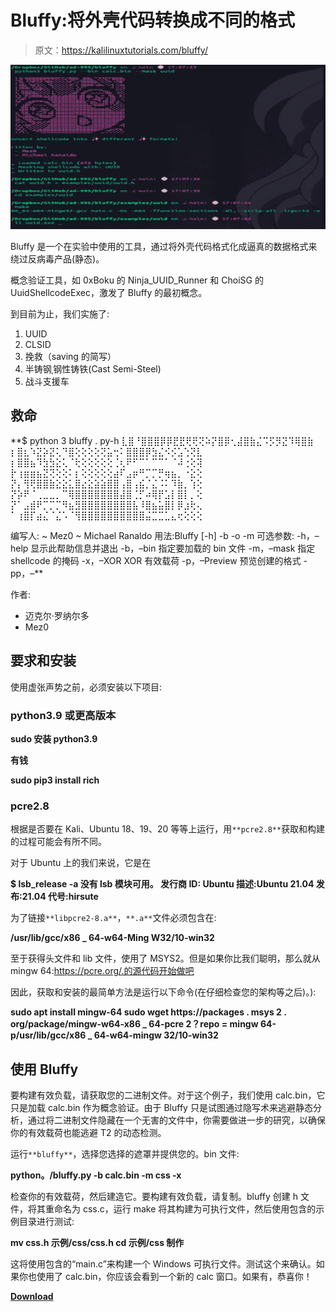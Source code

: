 # Bluffy:将外壳代码转换成不同的格式

> 原文：<https://kalilinuxtutorials.com/bluffy/>

[![](img/fd34ac6c185619328501c296092f80b0.png)](https://blogger.googleusercontent.com/img/a/AVvXsEiozgw_9dg0EFfvbdfz6ZbTlCfp1O4h_vhDamM7tQsWr_k_pW90DmmLJr60rSj5rwFsolbs_PzfsrzLgj9kMOYAmekCYmFR9VPWiUXc9J6UERvHOhdQdhXMSNojPC9qbpnyONeXixlS0WbRtgFYELkfdAw5suW6-1CirI7KM0gaFR2MfR3kLu0fBBSB=s728)

Bluffy 是一个在实验中使用的工具，通过将外壳代码格式化成逼真的数据格式来绕过反病毒产品(静态)。

概念验证工具，如 0xBoku 的 Ninja_UUID_Runner 和 ChoiSG 的 UuidShellcodeExec，激发了 Bluffy 的最初概念。

到目前为止，我们实施了:

1.  UUID
2.  CLSID
3.  挽救（saving 的简写）
4.  半铸钢ˌ钢性铸铁(Cast Semi-Steel)
5.  战斗支援车

## 救命

**$ python 3 bluffy . py-h
⣇⣿⠘⣿⣿⣿⡿⡿⣟⣟⢟⢟⢝⠵⡝⣿⡿⢂⣼⣿⣷⣌⠩⡫⡻⣝⠹⢿⣿⣷
⡆⣿⣆⠱⣝⡵⣝⢅⠙⣿⢕⢕⢕⢕⢝⣥⢒⠅⣿⣿⣿⡿⣳⣌⠪⡪⣡⢑⢝⣇
⡆⣿⣿⣦⠹⣳⣳⣕⢅⠈⢗⢕⢕⢕⢕⢕⢈⢆⠟⠋⠉⠁⠉⠉⠁⠈⠼⢐⢕⢽
⡗⢰⣶⣶⣦⣝⢝⢕⢕⠅⡆⢕⢕⢕⢕⢕⣴⠏⣠⡶⠛⡉⡉⡛⢶⣦⡀⠐⣕⢕
⡝⡄⢻⢟⣿⣿⣷⣕⣕⣅⣿⣔⣕⣵⣵⣿⣿⢠⣿⢠⣮⡈⣌⠨⠅⠹⣷⡀⢱⢕
⡝⡵⠟⠈⢀⣀⣀⡀⠉⢿⣿⣿⣿⣿⣿⣿⣿⣼⣿⢈⡋⠴⢿⡟⣡⡇⣿⡇⡀⢕
⡝⠁⣠⣾⠟⡉⡉⡉⠻⣦⣻⣿⣿⣿⣿⣿⣿⣿⣿⣧⠸⣿⣦⣥⣿⡇⡿⣰⢗⢄
⠁⢰⣿⡏⣴⣌⠈⣌⠡⠈⢻⣿⣿⣿⣿⣿⣿⣿⣿⣿⣿⣬⣉⣉⣁⣄⢖⢕⢕⢕

编写人:
~ Mez0
~ Michael Ranaldo
用法:Bluffy [-h] -b -o -m
可选参数:
-h，–help 显示此帮助信息并退出
-b，–bin 指定要加载的 bin 文件
-m，–mask 指定 shellcode 的掩码
-x，–XOR XOR 有效载荷
-p，–Preview 预览创建的格式
-pp，–**

作者:

*   迈克尔·罗纳尔多
*   Mez0

## 要求和安装

使用虚张声势之前，必须安装以下项目:

### python3.9 或更高版本

**sudo 安装 python3.9**

**有钱**

**sudo pip3 install rich**

### pcre2.8

根据是否要在 Kali、Ubuntu 18、19、20 等等上运行，用`**pcre2.8**`获取和构建的过程可能会有所不同。

对于 Ubuntu 上的我们来说，它是在

**$ lsb_release -a
没有 lsb 模块可用。
发行商 ID: Ubuntu
描述:Ubuntu 21.04
发布:21.04
代号:hirsute**

为了链接`**libpcre2-8.a**`，`**.a**`文件必须包含在:

**/usr/lib/gcc/x86 _ 64-w64-Ming W32/10-win32**

至于获得头文件和 lib 文件，使用了 MSYS2。但是如果你比我们聪明，那么就从 mingw 64:https://pcre.org/.的源代码开始做吧

因此，获取和安装的最简单方法是运行以下命令(在仔细检查您的架构等之后)。):

**sudo apt install mingw-64
sudo wget https://packages . msys 2 . org/package/mingw-w64-x86 _ 64-pcre 2？repo = mingw 64-p/usr/lib/gcc/x86 _ 64-w64-mingw 32/10-win32**

## 使用 Bluffy

要构建有效负载，请获取您的二进制文件。对于这个例子，我们使用 calc.bin，它只是加载 calc.bin 作为概念验证。由于 Bluffy 只是试图通过隐写术来逃避静态分析，通过将二进制文件隐藏在一个无害的文件中，你需要做进一步的研究，以确保你的有效载荷也能逃避 T2 的动态检测。

运行`**bluffy**`，选择您选择的遮罩并提供您的。bin 文件:

**python。/bluffy.py -b calc.bin -m css -x**

检查你的有效载荷，然后建造它。要构建有效负载，请复制。bluffy 创建 h 文件，将其重命名为 css.c，运行 make 将其构建为可执行文件，然后使用包含的示例目录进行测试:

**mv css.h 示例/css/css.h
cd 示例/css
制作**

这将使用包含的“main.c”来构建一个 Windows 可执行文件。测试这个来确认。如果你也使用了 calc.bin，你应该会看到一个新的 calc 窗口。如果有，恭喜你！

[**Download**](https://github.com/ad-995/bluffy)